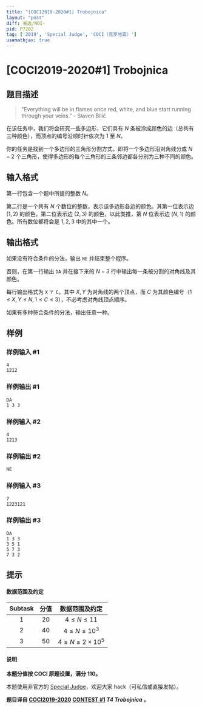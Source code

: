 ```yaml
---
title: "[COCI2019-2020#1] Trobojnica"
layout: "post"
diff: 省选/NOI-
pid: P7202
tag: ['2019', 'Special Judge', 'COCI（克罗地亚）']
usemathjax: true
---
```


# [COCI2019-2020#1] Trobojnica
## 题目描述

> "Everything will be in flames once red, white, and blue start running through your veins." - Slaven Bilić

在该任务中，我们将会研究一些多边形，它们具有 $N$ 条被涂成颜色的边（总共有三种颜色），而顶点的编号沿顺时针依次为 $1$ 至 $N$。

你的任务是找到一个多边形的三角形分割方式，即将一个多边形沿对角线分成 $N-2$ 个三角形，使得多边形的每个三角形的三条邻边都各分别为三种不同的颜色。
## 输入格式

第一行包含一个题中所提的整数 $N$。

第二行是一个共有 $N$ 个数位的整数，表示该多边形各边的颜色。其第一位表示边 $(1,2)$ 的颜色，第二位表示边 $(2,3)$ 的颜色，以此类推，第 $N$ 位表示边 $(N,1)$ 的颜色。所有数位都将会是 $1,2,3$ 中的其中一个。
## 输出格式

如果没有符合条件的分法，输出 `NE` 并结束整个程序。

否则，在第一行输出 `DA` 并在接下来的 $N-3$ 行中输出每一条被分割的对角线及其颜色。

每行输出格式为 `X Y C`。其中 $X,Y$ 为对角线的两个顶点，而 $C$ 为其颜色编号（$1 \le X,Y \le N, 1 \le C \le 3$），不必考虑对角线顶点顺序。

如果有多种符合条件的分法，输出任意一种。
## 样例

### 样例输入 #1
```
4
1212
```
### 样例输出 #1
```
DA
1 3 3
```
### 样例输入 #2
```
4
1213
```
### 样例输出 #2
```
NE
```
### 样例输入 #3
```
7
1223121
```
### 样例输出 #3
```
DA
1 3 3
3 5 1
5 7 3
7 3 2
```
## 提示

#### 数据范围及约定

| Subtask | 分值 | 数据范围及约定 |
| :----------: | :----------: | :----------: |
| $1$ | $20$ | $4 \le N \le 11$ |
| $2$ | $40$ | $4 \le N \le 10^3$ |
| $3$ | $50$ | $4 \le N \le 2 \times 10^5$ |

#### 说明

**本题分值按 COCI 原题设置，满分 $110$。**

本题使用非官方的 [Special Judge](https://www.luogu.com.cn/paste/wxx1bxs2)，欢迎大家 hack（可私信或直接发帖）。

**题目译自 [COCI2019-2020](https://hsin.hr/coci/archive/2019_2020/) [CONTEST #1](https://hsin.hr/coci/archive/2019_2020/contest1_tasks.pdf)  _T4 Trobojnica_ 。**
